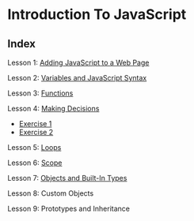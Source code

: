 # Introduction To JavaScript

## Index
Lesson 1: [Adding JavaScript to a Web Page](https://github.com/karan-cheema/JavaScript-A-Jeremy-McPeak-Book/tree/main/Introduction%20To%20JavaScript/Lesson%201)

Lesson 2: [Variables and JavaScript Syntax](https://github.com/karan-cheema/JavaScript-A-Jeremy-McPeak-Book/tree/main/Introduction%20To%20JavaScript/Lesson%202)

Lesson 3: [Functions](https://github.com/karan-cheema/JavaScript-A-Jeremy-McPeak-Book/tree/main/Introduction%20To%20JavaScript/Lesson%203)

Lesson 4: [Making Decisions](https://github.com/karan-cheema/JavaScript-A-Jeremy-McPeak-Book/tree/main/Introduction%20To%20JavaScript/Lesson%204)
   - [Exercise 1](https://github.com/karan-cheema/JavaScript-A-Jeremy-McPeak-Book/tree/main/Introduction%20To%20JavaScript/Lesson%204/Sample%201)
   - [Exercise 2](https://github.com/karan-cheema/JavaScript-A-Jeremy-McPeak-Book/tree/main/Introduction%20To%20JavaScript/Lesson%204/Sample%202)

Lesson 5: [Loops](https://github.com/karan-cheema/JavaScript-A-Jeremy-McPeak-Book/tree/main/Introduction%20To%20JavaScript/Lesson%205)

Lesson 6: [Scope](https://github.com/karan-cheema/JavaScript-A-Jeremy-McPeak-Book/tree/main/Introduction%20To%20JavaScript/Lesson%206)

Lesson 7: [Objects and Built-In Types](https://github.com/karan-cheema/JavaScript-A-Jeremy-McPeak-Book/tree/main/Introduction%20To%20JavaScript/Lesson%207)

Lesson 8: Custom Objects

Lesson 9: Prototypes and Inheritance
